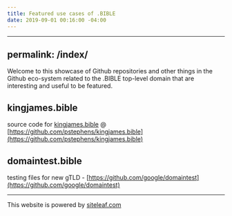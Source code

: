 ```yaml
---
title: Featured use cases of .BIBLE
date: 2019-09-01 00:16:00 -04:00
---
```


---
permalink: /index/
---
Welcome to this showcase of Github repositories and other things in the Github eco-system related to the .BIBLE top-level domain that are interesting and useful to be featured.

## kingjames.bible
source code for [kingjames.bible](http://kingjames.bible) @ [https://github.com/pstephens/kingjames.bible](https://github.com/pstephens/kingjames.bible)

## domaintest.bible
testing files for new gTLD - [https://github.com/google/domaintest](https://github.com/google/domaintest)

---
This website is powered by [siteleaf.com](https://manage.siteleaf.com/)